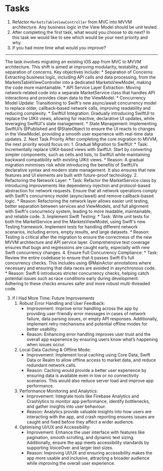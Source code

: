# Tasks

1. Refactor `MarketsTableViewController` from MVC into MVVM architecture. Any business logic in the View Model should be unit tested.
2. After completing the first task, what would you choose to do next? In this task we would like to see which would be your next priority and why.
3. If you had more time what would you improve?

----------------------------------------------------------------------------------------


The task involves migrating an existing iOS app from MVC  to MVVM architecture. This shift is aimed at improving modularity, testability, and separation of concerns. Key objectives include:
        * Separation of Concerns: Extracting business logic, including API calls and data processing, from the MarketsTableViewController into a dedicated MarketsViewModel, making the code more maintainable.
        * API Service Layer Extraction: Moving network-related code into a separate MarketService class that handles API interactions and provides clean data to the ViewModel.
        * Concurrency Model Update: Transitioning to Swift's new async/await concurrency model to replace older, callback-based network calls, improving readability and reducing complexity.
        * SwiftUI Integration: Gradually introducing SwiftUI to replace the UIKit views, allowing for reactive, declarative UI updates, while leveraging SwiftUI's state management.
        * State Management: Implementing SwiftUI’s @Published and @StateObject to ensure the UI reacts to changes in the ViewModel, providing a smooth user experience with real-time data updates.
2. Next Task Priority
After completing the core migration to MVVM, the next priority would focus on:
    1. Gradual Migration to SwiftUI:
        * Task: Incrementally replace UIKit-based views with SwiftUI. Start by converting simpler components, such as cells and lists, to SwiftUI while maintaining backward compatibility with existing UIKit views.
        * Reason: A gradual migration minimises risk while introducing the benefits of SwiftUI’s declarative syntax and modern state management. It also ensures that new features and UI elements are built with future-proof technology.
    2. Refactoring the Network Layer:
        * Task: Refactor the MarketService class by introducing improvements like dependency injection and protocol-based abstraction for network requests. Ensure that all network operations comply with Swift's concurrency model (async/await) and remove callback-based logic.
        * Reason: Refactoring the network layer allows easier unit testing, better separation between services and ViewModels, and full alignment with Swift's concurrency system, leading to more readable, maintainable, and reliable code.
    3. Implement Swift Testing:
        * Task: Write unit tests for both the MarketService and the MarketsViewModel, using Swift's new Testing framework. Implement tests for handling different network scenarios, including errors, empty results, and large datasets.
        * Reason: Testing is critical after the migration to ensure the correctness of the new MVVM architecture and API service layer. Comprehensive test coverage ensures that bugs and regressions are caught early, especially with new Swift concurrency changes.
    4. Ensure Full Concurrency Compliance:
        * Task: Review the entire codebase to ensure that it passes Swift 6’s full concurrency checks. This includes using @MainActor annotations where necessary and ensuring that data races are avoided in asynchronous code.
        * Reason: Swift 6 introduces stricter concurrency checks, helping catch potential issues such as race conditions early during development. Adhering to these checks ensures safer and more robust multi-threaded code.

3. If I Had More Time: Future Improvements
    1. Robust Error Handling and User Feedback:
        * Improvement: Improve error handling across the app by providing user-friendly error messages in cases of network failure, data parsing issues, or empty API responses. Additionally, implement retry mechanisms and potential offline modes for better usability.
        * Reason: Enhancing error handling improves user trust and the overall app experience by ensuring users know what’s happening when issues occur.
    2. Local Data Caching & Offline Mode:
        * Improvement: Implement local caching using Core Data, Swift Data or Realm to allow offline access to market data, and reduce redundant network calls.
        * Reason: Caching would provide a better user experience by ensuring data is available even in low or no connectivity scenarios. This would also reduce server load and improve app performance.
    3. Performance Monitoring and Analytics:
        * Improvement: Integrate tools like Firebase Analytics and Crashlytics to monitor app performance, identify bottlenecks, and gather insights into user behaviour.
        * Reason: Analytics provide valuable insights into how users are interacting with the app, and crash reporting ensures issues are caught and fixed before they affect a wider audience.
    4. Optimising UI/UX and Accessibility:
        * Improvement: Enhance the user interface with features like pagination, smooth scrolling, and dynamic text sizing. Additionally, ensure the app meets accessibility standards by supporting VoiceOver and larger text sizes.
        * Reason: Improving UI/UX and ensuring accessibility makes the app more usable and inclusive, attracting a broader audience while improving the overall user experience.

